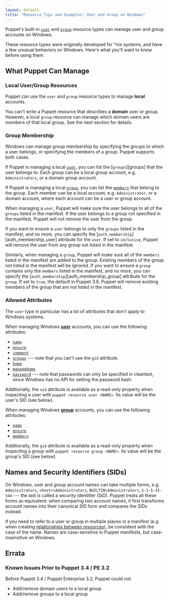 ```yaml
---
layout: default
title: "Resource Tips and Examples: User and Group on Windows"
---
```


[user]: /puppet/3.8/reference/type.html#user
[group]: /puppet/3.8/reference/type.html#group
[relationships]: /puppet/3.8.latest/reference/lang_relationships.html

Puppet's built-in [`user`][user] and [`group`][group] resource types can manage user and group accounts on Windows.

These resource types were originally developed for \*nix systems, and have a few unusual behaviors on Windows. Here's what you'll want to know before using them.

## What Puppet Can Manage

### Local User/Group Resources

Puppet can use the `user` and `group` resource types to manage **local** accounts.

You can't write a Puppet resource that describes a **domain** user or group. However, a local `group` resource can manage which domain users are members of that local group. See the next section for details.

### Group Membership

Windows can manage group membership by specifying the groups to which a user belongs, or specifying the members of a group. Puppet supports both cases.

If Puppet is managing a local [`user`][user], you can list the [`groups`][groups] that the user belongs to. Each group can be a local group account, e.g. `Administrators`, or a domain group account.

If Puppet is managing a local [`group`][group], you can list the [`members`][members] that belong to the group. Each member can be a local account, e.g. `Administrator`, or a domain account, where each account can be a user or group account.

When managing a `user`, Puppet will make sure the user belongs to all of the `groups` listed in the manifest. If the user belongs to a group not specified in the manifest, Puppet will not remove the user from the group.

If you want to ensure a `user` belongs to only the `groups` listed in the manifest, and no more, you can specify the [`auth_membership`][auth_membership_user] attribute for the `user`. If set to `inclusive`, Puppet will remove the user from any group not listed in the manifest.

Similarly, when managing a `group`, Puppet will make sure all of the `members` listed in the manifest are added to the group. Existing members of the group not listed in the manifest will be ignored. If you want to ensure a `group` contains only the `members` listed in the manifest, and no more, you can specify the [`auth_membership`][auth_membership_group] attribute for the `group`. If set to `true`, the default in Puppet 3.8, Puppet will remove existing members of the group that are not listed in the manifest.

[members]: /puppet/3.8/reference/type.html#group-attribute-members

### Allowed Attributes

The `user` type in particular has a lot of attributes that don't apply to Windows systems.

When managing Windows [**user**][user] accounts, you can use the following attributes:

* [`name`](/puppet/3.8/reference/type.html#user-attribute-name)
* [`ensure`](/puppet/3.8/reference/type.html#user-attribute-ensure)
* [`comment`](/puppet/3.8/reference/type.html#user-attribute-comment)
* [`groups`](/puppet/3.8/reference/type.html#user-attribute-groups) --- note that you can't use the `gid` attribute.
* [`home`](/puppet/3.8/reference/type.html#user-attribute-home)
* [`managehome`](/puppet/3.8/reference/type.html#user-attribute-managehome)
* [`password`](/puppet/3.8/reference/type.html#user-attribute-password) --- note that passwords can only be specified in cleartext, since Windows has no API for setting the password hash.

Additionally, the `uid` attribute is available as a read-only property when inspecting a user with `puppet resource user <NAME>`. Its value will be the user's SID (see below).

When managing Windows [**group**][group] accounts, you can use the following attributes:

* [`name`](/puppet/3.8/reference/type.html#group-attribute-name)
* [`ensure`](/puppet/3.8/reference/type.html#group-attribute-ensure)
* [`members`](/puppet/3.8/reference/type.html#group-attribute-members)

Additionally, the `gid` attribute is available as a read-only property when inspecting a group with `puppet resource group <NAME>`. Its value will be the group's SID (see below).

## Names and Security Identifiers (SIDs)

On Windows, user and group account names can take multiple forms, e.g. `Administrators`, `<host>\Administrators`, `BUILTIN\Administrators`, `S-1-5-32-544` --- the last is called a security identifier (SID). Puppet treats all these forms as equivalent: when comparing two account names, it first transforms account names into their canonical SID form and compares the SIDs instead.

If you need to refer to a user or group in multiple places in a manifest (e.g. when creating [relationships between resources][relationships]), be consistent with the case of the name. Names are case-sensitive in Puppet manifests, but case-insensitive on Windows.

## Errata

### Known Issues Prior to Puppet 3.4 / PE 3.2

Before Puppet 3.4 / Puppet Enterprise 3.2, Puppet could not:

* Add/remove domain users to a local group
* Add/remove groups to a local group
